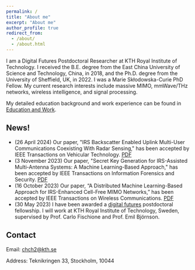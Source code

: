 ```yaml
---
permalink: /
title: "About me"
excerpt: "About me"
author_profile: true
redirect_from: 
  - /about/
  - /about.html
---
```


I am a Digital Futures Postdoctoral Researcher at KTH Royal Institute of Technology. I received the B.E. degree from the East China University of Science and Technology, China, in 2018, and the Ph.D. degree from the University of Sheffield, UK, in 2022. I was a Marie Skłodowska-Curie PhD Fellow. My current research interests include massive MIMO, mmWave/THz networks, wireless intelligence, and signal processing.

My detailed education background and work experience can be found in [Education and Work](/edu-work-experience/).

## News!
* (26 April 2024) Our paper, "IRS Backscatter Enabled Uplink Multi-User Communications Coexisting With Radar Sensing," has been accepted by IEEE Transactions on Vehicular Technology. [PDF](https://ieeexplore.ieee.org/document/10539007)
* (3 November 2023) Our paper, "Secret Key Generation for IRS-Assisted  Multi-Antenna Systems: A Machine Learning-Based Approach," has been accepted by IEEE Transactions on Information Forensics and Security. [PDF](https://ieeexplore.ieee.org/document/10315046)
* (16 October 2023) Our paper, “A Distributed Machine Learning-Based Approach for IRS-Enhanced Cell-Free MIMO Networks,” has been accepted by IEEE Transactions on Wireless Communications. [PDF](https://ieeexplore.ieee.org/document/10296835)
* (30 May 2023) I have been awarded a [digital futures](https://www.digitalfutures.kth.se/) postdoctoral fellowship. I will work at KTH Royal Institute of Technology, Sweden, supervised by Prof. Carlo Fischione and Prof. Emil Björnson.

## Contact
Email: chch2@kth.se

Address: Teknikringen 33, Stockholm, 10044


